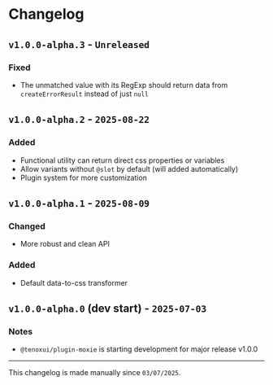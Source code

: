 # Changelog

## `v1.0.0-alpha.3` - `Unreleased`

### Fixed

- The unmatched value with its RegExp should return data from `createErrorResult` instead of just `null`

## `v1.0.0-alpha.2` - `2025-08-22`

### Added

- Functional utility can return direct css properties or variables
- Allow variants without `@slot` by default (will added automatically)
- Plugin system for more customization

## `v1.0.0-alpha.1` - `2025-08-09`

### **Changed**

- More robust and clean API

### Added

- Default data-to-css transformer

## `v1.0.0-alpha.0` (dev start) - `2025-07-03`

### Notes

- `@tenoxui/plugin-moxie` is starting development for major release v1.0.0

---

This changelog is made manually since `03/07/2025`.
